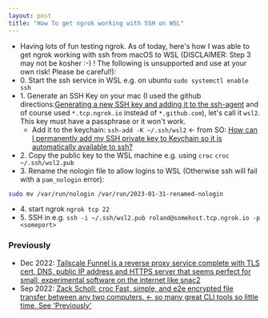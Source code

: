 ```yaml
---
layout: post
title: "How To get ngrok working with SSH on WSL"
---
```

*  Having lots of fun testing ngrok. As of today, here's how I was able to get ngrok working with ssh from macOS to WSL (DISCLAIMER: Step 3 may not be kosher :-) ! The following is unsupported and use at your own risk! Please be careful!):
* 0\. Start the ssh service in WSL e.g. on ubuntu `sudo systemctl enable ssh` 
* 1\. Generate an SSH Key on your mac (I used the github directions:[Generating a new SSH key and adding it to the ssh-agent](https://docs.github.com/en/authentication/connecting-to-github-with-ssh/generating-a-new-ssh-key-and-adding-it-to-the-ssh-agent) and of course used `*.tcp.ngrok.io` instead of `*.github.com`), let's call it `wsl2`. This key must have a passphrase or it won't work. 
    * Add it to the keychain: `ssh-add -K ~/.ssh/wsl2` <- from SO: [How can I permanently add my SSH private key to Keychain so it is automatically available to ssh?](https://apple.stackexchange.com/questions/48502/how-can-i-permanently-add-my-ssh-private-key-to-keychain-so-it-is-automatically)
* 2\. Copy the public key to the WSL machine e.g. using `croc` `croc ~/.ssh/wsl2.pub`
* 3\. Rename the nologin file to allow logins to WSL (Otherwise ssh will fail  with a `pam_nologin` error):
```bash
sudo mv /var/run/nologin /var/run/2023-01-31-renamed-nologin
``` 
* 4\. start ngrok `ngrok tcp 22`
* 5\. SSH in e.g. `ssh -i ~/.ssh/wsl2.pub roland@somehost.tcp.ngrok.io -p <someport>`

### Previously
* Dec 2022: [Tailscale Funnel is a reverse proxy service complete with TLS cert, DNS, public IP address and HTTPS server that seems perfect for small, experimental software on the internet like snac2](http://rolandtanglao.com/2022/12/10/p1-tailscale-funnel-ideal-for-home-hosted-experimental-software/)
* Sep 2022: [Zack Scholl: croc Fast, simple, and e2e encrypted file transfer between any two computers. <- so many great CLI tools so little time. See 'Previously'](http://rolandtanglao.com/2022/09/04/p1-croc-fast-e2e-file-text-sharing-between-two-computers/)